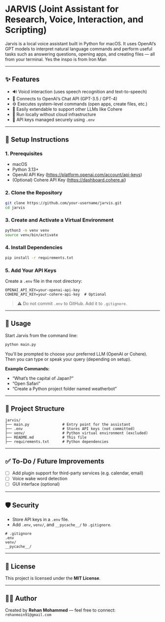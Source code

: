 # JARVIS (Joint Assistant for Research, Voice, Interaction, and Scripting)

Jarvis is a local voice  assistant built in Python for macOS. It uses OpenAI’s GPT models to interpret natural language commands and perform useful tasks such as answering questions, opening apps, and creating files — all from your terminal. Yes the inspo is from Iron Man

---

## ✨ Features

- 🔊 Voicd interaction (uses speech recognition and text-to-speech)
- 🧠 Connects to OpenAI’s Chat API (GPT-3.5 / GPT-4)
- ⚙️ Executes system-level commands (open apps, create files, etc.)
- 🔁 Easily extendable to support other LLMs like Cohere
- 🧪 Run locally without cloud infrastructure
- 🔐 API keys managed securely using `.env`

---

## 🚀 Setup Instructions

### 1. Prerequisites

- macOS
- Python 3.13+
- OpenAI API Key (https://platform.openai.com/account/api-keys)
- (Optional) Cohere API Key (https://dashboard.cohere.ai)

### 2. Clone the Repository

```bash
git clone https://github.com/your-username/jarvis.git
cd jarvis
```

### 3. Create and Activate a Virtual Environment

```bash
python3 -m venv venv
source venv/bin/activate
```

### 4. Install Dependencies

```bash
pip install -r requirements.txt
```

### 5. Add Your API Keys

Create a `.env` file in the root directory:

```
OPENAI_API_KEY=your-openai-api-key
COHERE_API_KEY=your-cohere-api-key  # Optional
```

> ⚠️ Do not commit `.env` to GitHub. Add it to `.gitignore`.

---

## 🧠 Usage

Start Jarvis from the command line:

```bash
python main.py
```

You'll be prompted to choose your preferred LLM (OpenAI or Cohere).  
Then you can type or speak your query (depending on setup).

**Example Commands:**

- “What’s the capital of Japan?”
- “Open Safari”
- “Create a Python project folder named weatherbot”

---

## 📁 Project Structure

```
jarvis/
├── main.py               # Entry point for the assistant
├── .env                  # Stores API keys (not committed)
├── venv/                 # Python virtual environment (excluded)
├── README.md             # This file
├── requirements.txt      # Python dependencies
```

---

## ✅ To-Do / Future Improvements

- [ ] Add plugin support for third-party services (e.g. calendar, email)
- [ ] Voice wake word detection
- [ ] GUI interface (optional)

---

## 🛡️ Security

- Store API keys in a `.env` file.
- Add `.env`, `venv/`, and `__pycache__/` to `.gitignore`.

```
# .gitignore
.env
venv/
__pycache__/
```

---

## 📄 License

This project is licensed under the **MIT License**.

---

## 🙋‍♂️ Author

Created by **Rehan Mohammed** — feel free to connect: `rehanmoin91@gmail.com`
